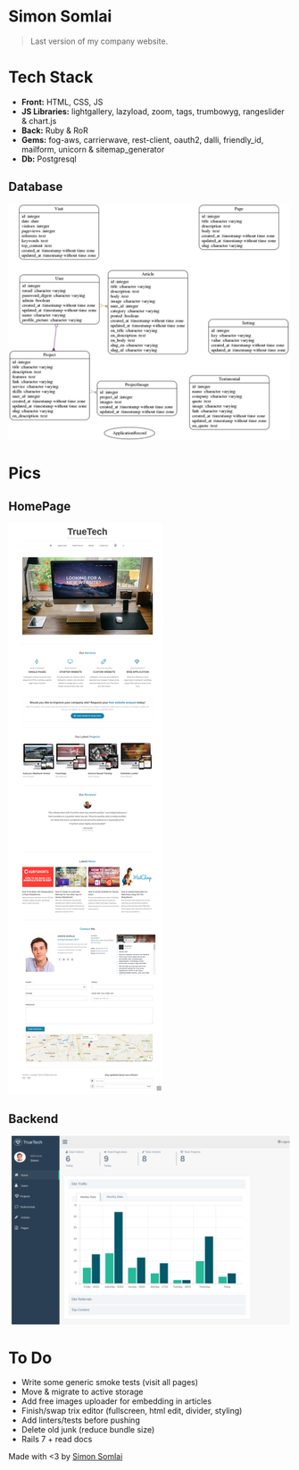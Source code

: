 # Simon Somlai

> Last version of my company website.

# Tech Stack

- <b>Front:</b> HTML, CSS, JS
- <b>JS Libraries:</b> lightgallery, lazyload, zoom, tags, trumbowyg, rangeslider & chart.js
- <b>Back:</b> Ruby & RoR
- <b>Gems:</b> fog-aws, carrierwave, rest-client, oauth2, dalli, friendly_id, mailform, unicorn & sitemap_generator
- <b>Db:</b> Postgresql

## Database

<img src="models.png">

# Pics

## HomePage

<img src="home.png">

## Backend

<img src="back.png">

# To Do

- Write some generic smoke tests (visit all pages)
- Move & migrate to active storage
- Add free images uploader for embedding in articles
- Finish/swap trix editor (fullscreen, html edit, divider, styling)
- Add linters/tests before pushing
- Delete old junk (reduce bundle size)
- Rails 7 + read docs

Made with &lt;3 by <a target="_blank" href="https://simonsomlai.com/en"> Simon Somlai</a>
